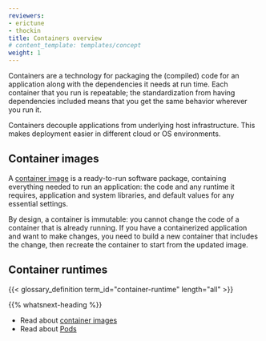 ```yaml
---
reviewers:
- erictune
- thockin
title: Containers overview
# content_template: templates/concept
weight: 1
---
```


<!-- overview -->

Containers are a technology for packaging the (compiled) code for an
application along with the dependencies it needs at run time. Each
container that you run is repeatable; the standardization from having
dependencies included means that you get the same behavior wherever you
run it.

Containers decouple applications from underlying host infrastructure.
This makes deployment easier in different cloud or OS environments.




<!-- body -->

## Container images
A [container image](/docs/concepts/containers/images/) is a ready-to-run
software package, containing everything needed to run an application:
the code and any runtime it requires, application and system libraries,
and default values for any essential settings.

By design, a container is immutable: you cannot change the code of a
container that is already running. If you have a containerized application
and want to make changes, you need to build a new container that includes
the change, then recreate the container to start from the updated image.

## Container runtimes

{{< glossary_definition term_id="container-runtime" length="all" >}}


{{% whatsnext-heading %}}

* Read about [container images](/docs/concepts/containers/images/)
* Read about [Pods](/docs/concepts/workloads/pods/)

